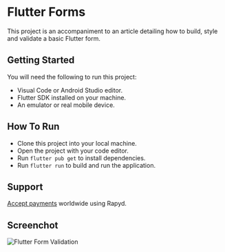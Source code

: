 # Flutter Forms

This project is an accompaniment to an article detailing how to build, style and validate a basic Flutter form.

## Getting Started
You will need the following to run this project:
- Visual Code or Android Studio editor.
- Flutter SDK installed on your machine.
- An emulator or real mobile device.

## How To Run
- Clone this project into your local machine.
- Open the project with your code editor.
- Run `flutter pub get` to install dependencies.
- Run `flutter run` to build and run the application.

## Support
[Accept payments](https://github.com/Rapyd-Samples/accept-payments) worldwide using Rapyd.

## Screenchot
![Flutter Form Validation](https://imgur.com/Tuip4MC.png)
